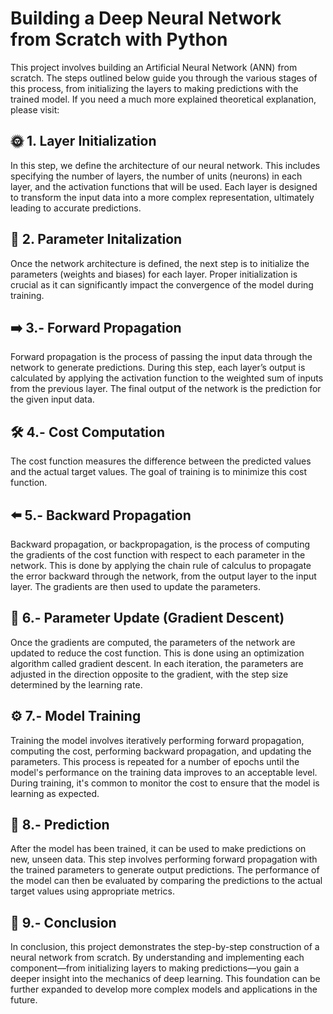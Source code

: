 # **Building a Deep Neural Network from Scratch with Python**
This project involves building an Artificial Neural Network (ANN) from scratch. The steps outlined below guide you through the various stages of this process, from initializing the layers to making predictions with the trained model. If you need a much more explained theoretical explanation, please visit: 

## :sun_with_face: **1. Layer Initialization**
In this step, we define the architecture of our neural network. This includes specifying the number of layers, the number of units (neurons) in each layer, and the activation functions that will be used. Each layer is designed to transform the input data into a more complex representation, ultimately leading to accurate predictions.

## :star2: **2. Parameter Initalization**
Once the network architecture is defined, the next step is to initialize the parameters (weights and biases) for each layer. Proper initialization is crucial as it can significantly impact the convergence of the model during training.

## :arrow_right: **3.- Forward Propagation**
Forward propagation is the process of passing the input data through the network to generate predictions. During this step, each layer’s output is calculated by applying the activation function to the weighted sum of inputs from the previous layer. The final output of the network is the prediction for the given input data.

## :hammer_and_wrench: **4.- Cost Computation**
The cost function measures the difference between the predicted values and the actual target values. The goal of training is to minimize this cost function.

## :arrow_left: **5.- Backward Propagation**
Backward propagation, or backpropagation, is the process of computing the gradients of the cost function with respect to each parameter in the network. This is done by applying the chain rule of calculus to propagate the error backward through the network, from the output layer to the input layer. The gradients are then used to update the parameters.

## :crystal_ball: **6.- Parameter Update (Gradient Descent)**
Once the gradients are computed, the parameters of the network are updated to reduce the cost function. This is done using an optimization algorithm called gradient descent. In each iteration, the parameters are adjusted in the direction opposite to the gradient, with the step size determined by the learning rate.

## :gear: **7.- Model Training**
Training the model involves iteratively performing forward propagation, computing the cost, performing backward propagation, and updating the parameters. This process is repeated for a number of epochs until the model's performance on the training data improves to an acceptable level. During training, it's common to monitor the cost to ensure that the model is learning as expected.

## :dart: **8.- Prediction**
After the model has been trained, it can be used to make predictions on new, unseen data. This step involves performing forward propagation with the trained parameters to generate output predictions. The performance of the model can then be evaluated by comparing the predictions to the actual target values using appropriate metrics.

## :thought_balloon: **9.- Conclusion**
In conclusion, this project demonstrates the step-by-step construction of a neural network from scratch. By understanding and implementing each component—from initializing layers to making predictions—you gain a deeper insight into the mechanics of deep learning. This foundation can be further expanded to develop more complex models and applications in the future.